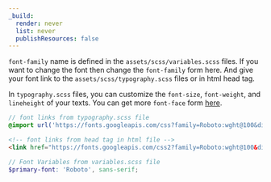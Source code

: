 ```yaml
---
_build:
  render: never
  list: never
  publishResources: false
---
```


`font-family` name is defined in the `assets/scss/variables.scss` files. If you want to change the font then change the `font-family` form here. And give your font link to the `assets/scss/typography.scss` files or in html head tag.

In `typography.scss` files, you can customize the `font-size`, `font-weight`, and `lineheight` of your texts. You can get more `font-face` form [here](https://fonts.google.com/).

```scss
// font links from typography.scss file
@import url('https://fonts.googleapis.com/css?family=Roboto:wght@100&display=swap');
```

```html
<!-- font links from head tag in html file -->
<link href="https://fonts.googleapis.com/css2?family=Roboto:wght@100&display=swap" rel="stylesheet">
```

```scss
// Font Variables from variables.scss file
$primary-font: 'Roboto', sans-serif;
```